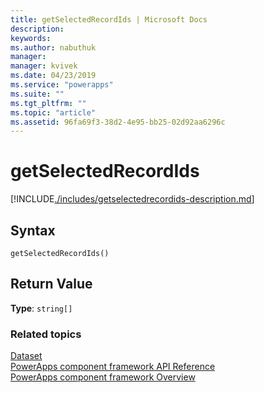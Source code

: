 ```yaml
---
title: getSelectedRecordIds | Microsoft Docs
description: 
keywords:
ms.author: nabuthuk
manager: 
manager: kvivek
ms.date: 04/23/2019
ms.service: "powerapps"
ms.suite: ""
ms.tgt_pltfrm: ""
ms.topic: "article"
ms.assetid: 96fa69f3-38d2-4e95-bb25-02d92aa6296c
---
```


# getSelectedRecordIds

[!INCLUDE[./includes/getselectedrecordids-description.md](./includes/getselectedrecordids-description.md)]

## Syntax

`getSelectedRecordIds()`

## Return Value

**Type**: `string[]`


### Related topics

[Dataset](../dataset.md)<br/>
[PowerApps component framework API Reference](../../reference/index.md)<br/>
[PowerApps component framework Overview](../../overview.md)